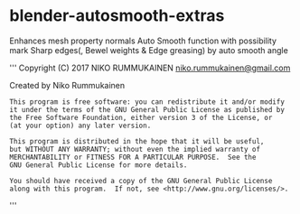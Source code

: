 # blender-autosmooth-extras
Enhances mesh property normals Auto Smooth function with possibility mark Sharp edges(, Bewel weights &amp; Edge greasing) by auto smooth angle

'''
Copyright (C) 2017 NIKO RUMMUKAINEN
niko.rummukainen@gmail.com

Created by Niko Rummukainen

    This program is free software: you can redistribute it and/or modify
    it under the terms of the GNU General Public License as published by
    the Free Software Foundation, either version 3 of the License, or
    (at your option) any later version.

    This program is distributed in the hope that it will be useful,
    but WITHOUT ANY WARRANTY; without even the implied warranty of
    MERCHANTABILITY or FITNESS FOR A PARTICULAR PURPOSE.  See the
    GNU General Public License for more details.

    You should have received a copy of the GNU General Public License
    along with this program.  If not, see <http://www.gnu.org/licenses/>.
'''
